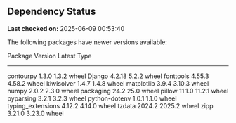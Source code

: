 ## Dependency Status

**Last checked on:** 2025-06-09 00:53:40

The following packages have newer versions available:

Package           Version Latest Type
----------------- ------- ------ -----
contourpy         1.3.0   1.3.2  wheel
Django            4.2.18  5.2.2  wheel
fonttools         4.55.3  4.58.2 wheel
kiwisolver        1.4.7   1.4.8  wheel
matplotlib        3.9.4   3.10.3 wheel
numpy             2.0.2   2.3.0  wheel
packaging         24.2    25.0   wheel
pillow            11.1.0  11.2.1 wheel
pyparsing         3.2.1   3.2.3  wheel
python-dotenv     1.0.1   1.1.0  wheel
typing_extensions 4.12.2  4.14.0 wheel
tzdata            2024.2  2025.2 wheel
zipp              3.21.0  3.23.0 wheel
